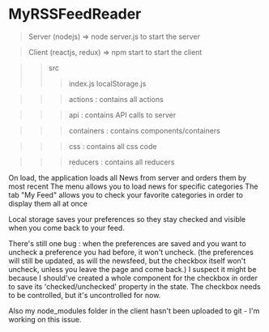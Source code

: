 # MyRSSFeedReader

>Server (nodejs) => node server.js to start the server

>Client (reactjs, redux) => npm start to start the client

>>src
>>>index.js
>>>localStorage.js

>>>actions : contains all actions

>>>api : contains API calls to server

>>>containers : contains components/containers 

>>>css : contains all css code

>>>reducers : contains all reducers

On load, the application loads all News from server and orders them by most recent
The menu allows you to load news for specific categories
The tab "My Feed" allows you to check your favorite categories in order to display them all at once

Local storage saves your preferences so they stay checked and visible when you come back to your feed.

There's still one bug : when the preferences are saved and you want to uncheck a preference you had before, it won't uncheck.
(the preferences will still be updated, as will the newsfeed, but the checkbox itself won't uncheck, unless you leave the page and come back.)
I suspect it might be because I should've created a whole component for the checkbox in order to save its 'checked/unchecked' property in the state.
The checkbox needs to be controlled, but it's uncontrolled for now.


Also my node_modules folder in the client hasn't been uploaded to git - I'm working on this issue.
